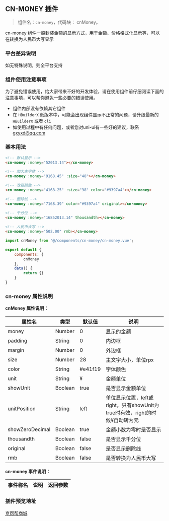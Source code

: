 
## CN-MONEY 插件
> 组件名：``cn-money``，代码块： cnMoney。

cn-money 组件一般封装金额的显示方式，用于金额、价格格式化显示等，可以在转换为人民币大写显示

### 平台差异说明

如无特殊说明，则全平台支持

### 组件使用注意事项

为了避免错误使用，给大家带来不好的开发体验，请在使用组件前仔细阅读下面的注意事项，可以帮你避免一些必要的错误使用。

- 组件内部没有依赖其它组件
- 在 `HBuilderX` 低版本中，可能会出现组件显示不正常的问题，请升级最新的 `HBuilderX` 或者 `cli`
- 如使用过程中有任何问题，或者您对uni-ui有一些好的建议，联系 gxyxd@qq.com

### 基本用法 

```html
<!-- 默认显示 -->
<cn-money :money="52013.14"></cn-money>

<!-- 加大主字体 -->
<cn-money :money="9168.45" :size="48"></cn-money>

<!-- 改变颜色 -->
<cn-money :money="4168.25" :size="38" color="#9397a4"></cn-money>

<!-- 删除线 -->
<cn-money :money="7168.39" color="#9397a4" original></cn-money>

<!-- 千分位 -->
<cn-money :money="16852013.14" thousandth></cn-money>
			 
<!-- 人民币大写 -->
<cn-money :money="502.00" rmb></cn-money>

```

```javascript
import cnMoney from '@/components/cn-money/cn-money.vue';

export default {
	components: {
		cnMoney
	},
	data() {
		return {}
	}
}

```

### cn-money 属性说明

**cnMoney 属性说明：**

属性名			|类型		|默认值		|	说明																					
---				|----		|---		|	---	
money			|Number		|0			|	显示的金额
padding			|String		|0			|	内边框
margin  		|Number		|0			|	外边框
size			|Number		|28			|	主文字大小，单位rpx
color  			|String 	|#e41f19 	|	字体颜色
unit			|String		|¥			|	金额单位	
showUnit		|Boolean	|true		|	是否显示金额单位
unitPosition	|String		|left		|	单位显示位置，left或right，只有showUnit为true时有效，right的时候¥自动转为元
showZeroDecimal	|Boolean	|true		|	金额小数为零时是否显示
thousandth		|Boolean	|false		|	是否显示千分位
original		|Boolean	|false		|	是否显示删除线	
rmb	 			|Boolean	|false		|	是否转换为人民币大写

**cn-money 事件说明：**

事件称名			|	说明						|	返回参数			
---				|	---						|	---	


### 插件预览地址

[京帮帮商城](https://fyb.cdwzit.com/jd/index.html)